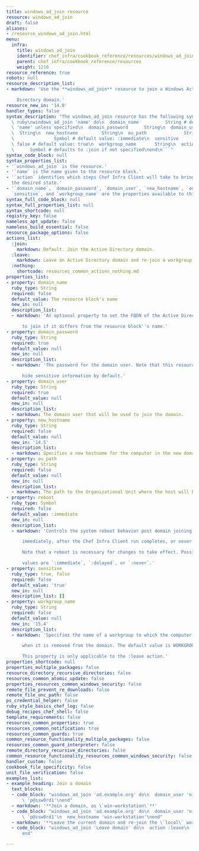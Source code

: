 ```yaml
---
title: windows_ad_join resource
resource: windows_ad_join
draft: false
aliases:
- /resource_windows_ad_join.html
menu:
  infra:
    title: windows_ad_join
    identifier: chef_infra/cookbook_reference/resources/windows_ad_join windows_ad_join
    parent: chef_infra/cookbook_reference/resources
    weight: 1210
resource_reference: true
robots: null
resource_description_list:
- markdown: 'Use the **windows_ad_join** resource to join a Windows Active

    Directory domain.'
resource_new_in: '14.0'
handler_types: false
syntax_description: "The windows_ad_join resource has the following syntax:\n\n```\
  \ ruby\nwindows_ad_join 'name' do\n  domain_name          String # default value:\
  \ 'name' unless specified\n  domain_password      String\n  domain_user        \
  \  String\n  new_hostname         String\n  ou_path              String\n  reboot\
  \               Symbol # default value: :immediate\n  sensitive            true,\
  \ false # default value: true\n  workgroup_name       String\n  action         \
  \      Symbol # defaults to :join if not specified\nend\n```"
syntax_code_block: null
syntax_properties_list:
- '`windows_ad_join` is the resource.'
- '`name` is the name given to the resource block.'
- '`action` identifies which steps Chef Infra Client will take to bring the node into
  the desired state.'
- '`domain_name`, `domain_password`, `domain_user`, `new_hostname`, `ou_path`, `reboot`,
  `sensitive`, and `workgroup_name` are the properties available to this resource.'
syntax_full_code_block: null
syntax_full_properties_list: null
syntax_shortcode: null
registry_key: false
nameless_apt_update: false
nameless_build_essential: false
resource_package_options: false
actions_list:
  :join:
    markdown: Default. Join the Active Directory domain.
  :leave:
    markdown: Leave an Active Directory domain and re-join a workgroup.
  :nothing:
    shortcode: resources_common_actions_nothing.md
properties_list:
- property: domain_name
  ruby_type: String
  required: false
  default_value: The resource block's name
  new_in: null
  description_list:
  - markdown: 'An optional property to set the FQDN of the Active Directory domain

      to join if it differs from the resource block''s name.'
- property: domain_password
  ruby_type: String
  required: true
  default_value: null
  new_in: null
  description_list:
  - markdown: 'The password for the domain user. Note that this resource is set to

      hide sensitive information by default.'
- property: domain_user
  ruby_type: String
  required: true
  default_value: null
  new_in: null
  description_list:
  - markdown: The domain user that will be used to join the domain.
- property: new_hostname
  ruby_type: String
  required: false
  default_value: null
  new_in: '14.5'
  description_list:
  - markdown: Specifies a new hostname for the computer in the new domain.
- property: ou_path
  ruby_type: String
  required: false
  default_value: null
  new_in: null
  description_list:
  - markdown: The path to the Organizational Unit where the host will be placed.
- property: reboot
  ruby_type: Symbol
  required: false
  default_value: :immediate
  new_in: null
  description_list:
  - markdown: 'Controls the system reboot behavior post domain joining. Reboot

      immediately, after the Chef Infra Client run completes, or never.

      Note that a reboot is necessary for changes to take effect. Possible

      values are `:immediate`, `:delayed`, or `:never`.'
- property: sensitive
  ruby_type: true, false
  required: false
  default_value: 'true'
  new_in: null
  description_list: []
- property: workgroup_name
  ruby_type: String
  required: false
  default_value: null
  new_in: '15.4'
  description_list:
  - markdown: 'Specifies the name of a workgroup to which the computer is added to

      when it is removed from the domain. The default value is WORKGROUP.

      This property is only applicable to the :leave action.'
properties_shortcode: null
properties_multiple_packages: false
resource_directory_recursive_directories: false
resources_common_atomic_update: false
properties_resources_common_windows_security: false
remote_file_prevent_re_downloads: false
remote_file_unc_path: false
ps_credential_helper: false
ruby_style_basics_chef_log: false
debug_recipes_chef_shell: false
template_requirements: false
resources_common_properties: true
resources_common_notification: true
resources_common_guards: true
common_resource_functionality_multiple_packages: false
resources_common_guard_interpreter: false
remote_directory_recursive_directories: false
common_resource_functionality_resources_common_windows_security: false
handler_custom: false
cookbook_file_specificity: false
unit_file_verification: false
examples_list:
- example_heading: Join a domain
  text_blocks:
  - code_block: "windows_ad_join 'ad.example.org' do\n  domain_user 'nick'\n  domain_password\
      \ 'p@ssw0rd1'\nend"
  - markdown: '**Join a domain, as \`win-workstation\`**'
  - code_block: "windows_ad_join 'ad.example.org' do\n  domain_user 'nick'\n  domain_password\
      \ 'p@ssw0rd1'\n  new_hostname 'win-workstation'\nend"
  - markdown: '**Leave the current domain and re-join the \`local\` workgroup**'
  - code_block: "windows_ad_join 'Leave domain' do\n  action :leave\n  workgroup 'local'\n\
      end"

---
```

